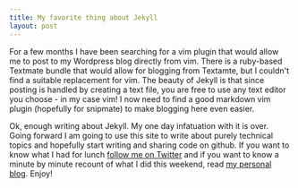 ```yaml
---
title: My favorite thing about Jekyll
layout: post
---
```


For a few months I have been searching for a vim plugin that would allow me to post to my Wordpress blog directly from vim. There is a ruby-based Textmate bundle that would allow for blogging from Textamte, but I couldn't find a suitable replacement for vim. The beauty of Jekyll is that since posting is handled by creating a text file, you are free to use any text editor you choose - in my case vim! I now need to find a good markdown vim plugin (hopefully for snipmate) to make blogging here even easier.

Ok, enough writing about Jekyll. My one day infatuation with it is over. Going forward I am going to use this site to write about purely technical topics and hopefully start writing and sharing code on github. If you want to know what I had for lunch [follow me on Twitter](http://twitter.com/travisj) and if you want to know a minute by minute recount of what I did this weekend, read [my personal blog](http://travisj.org). Enjoy!

